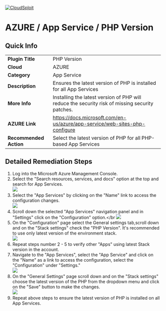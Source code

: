 [![CloudSploit](https://cloudsploit.com/img/logo-new-big-text-100.png "CloudSploit")](https://cloudsploit.com)

# AZURE / App Service / PHP Version

## Quick Info

| | |
|-|-|
| **Plugin Title** | PHP Version |
| **Cloud** | AZURE |
| **Category** | App Service |
| **Description** | Ensures the latest version of PHP is installed for all App Services |
| **More Info** | Installing the latest version of PHP will reduce the security risk of missing security patches. |
| **AZURE Link** | https://docs.microsoft.com/en-us/azure/app-service/web-sites-php-configure |
| **Recommended Action** | Select the latest version of PHP for all PHP-based App Services |

## Detailed Remediation Steps

1. Log into the Microsoft Azure Management Console.
2. Select the "Search resources, services, and docs" option at the top and search for App Services. </br> <img src="/resources/azure/appservice/php-version/step2.png"/>
3. Select the "App Services" by clicking on the "Name" link to access the configuration changes.</br> <img src="/resources/azure/appservice/php-version/step3.png"/>
4. Scroll down the selected "App Services" navigation panel and in "Settings" click on the "Configuration" option.</br <img src="/resources/azure/appservice/php-version/step4.png"/>    
5. On the "Configuration" page select the General settings tab,scroll down and on the "Stack settings" check the "PHP Version". It's recommended to use only latest version of the environment stack.</br> <img src="/resources/azure/appservice/php-version/step5.png"/>    
6. Repeat steps number 2 - 5 to verify other "Apps" using latest Stack version in the account.</br>    
7. Navigate to the "App Services", select the "App Service" and click on the "Name" as a link to access the configuration, select the "Configuration" under "Settings."</br> <img src="/resources/azure/appservice/php-version/step7.png"/>    
8. On the "General Settings" page scroll down and on the "Stack settings" choose the latest version of the PHP from the dropdown menu and click on the "Save" button to make the changes.</br> <img src="/resources/azure/appservice/php-version/step8.png"/>    
9. Repeat above steps to ensure the latest version of PHP is installed on all App Services. </br>
